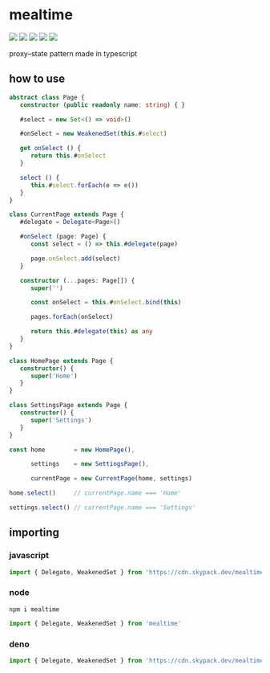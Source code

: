 # mealtime
[![](https://badgen.net/packagephobia/install/mealtime?icon=npm&label&color=black&scale=1.3)](https://www.npmjs.com/package/mealtime) [![](https://badgen.net/npm/types/tslib?icon=typescript&label&color=black&scale=1.3)](https://github.com/domrally/mealtime/blob/main/code/context.d.ts) [![](https://badgen.net/github/status/domrally/mealtime?icon=github&label&color=black&scale=1.3)](https://github.com/domrally/mealtime/actions) [![](https://badgen.net/badge/license/Fair?color=grey&scale=1.3)](https://github.com/domrally/mealtime/blob/main/LICENSE) [![](https://badgen.net/github/tag/domrally/mealtime?icon=git&label&color=grey&scale=1.3)](https://github.com/domrally/mealtime/releases)

proxy–state pattern made in typescript

## how to use
```ts
abstract class Page {
   constructor (public readonly name: string) { }

   #select = new Set<() => void>()

   #onSelect = new WeakenedSet(this.#select)

   get onSelect () {
      return this.#onSelect
   }

   select () {
      this.#select.forEach(e => e())
   }
}

class CurrentPage extends Page {
   #delegate = Delegate<Page>()

   #onSelect (page: Page) {
      const select = () => this.#delegate(page)

      page.onSelect.add(select)
   }

   constructor (...pages: Page[]) {
      super('')

      const onSelect = this.#onSelect.bind(this)

      pages.forEach(onSelect)

      return this.#delegate(this) as any
   }
}

class HomePage extends Page {
   constructor() {
      super('Home')
   }
}

class SettingsPage extends Page {
   constructor() {
      super('Settings')
   }
}

const home        = new HomePage(),

      settings    = new SettingsPage(),

      currentPage = new CurrentPage(home, settings)

home.select()     // currentPage.name === 'Home'

settings.select() // currentPage.name === 'Settings'

```

## importing
### javascript
```js
import { Delegate, WeakenedSet } from 'https://cdn.skypack.dev/mealtime?min'
```
### node
```
npm i mealtime
```
```js
import { Delegate, WeakenedSet } from 'mealtime'
```
### deno
```ts
import { Delegate, WeakenedSet } from 'https://cdn.skypack.dev/mealtime?dts'
```
